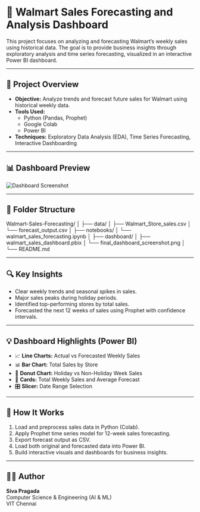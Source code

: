 # 🛒 Walmart Sales Forecasting and Analysis Dashboard

This project focuses on analyzing and forecasting Walmart’s weekly sales using historical data. The goal is to provide business insights through exploratory analysis and time series forecasting, visualized in an interactive Power BI dashboard.

---

## 📌 Project Overview

- **Objective:** Analyze trends and forecast future sales for Walmart using historical weekly data.
- **Tools Used:** 
  - Python (Pandas, Prophet)
  - Google Colab
  - Power BI
- **Techniques:** Exploratory Data Analysis (EDA), Time Series Forecasting, Interactive Dashboarding

---

## 📊 Dashboard Preview

![Dashboard Screenshot](dashboard/final_dashboard_screenshot.png)


---

## 📁 Folder Structure
Walmart-Sales-Forecasting/
│
├── data/
│   ├── Walmart_Store_sales.csv
│   └── forecast_output.csv
│
├── notebooks/
│   └── walmart_sales_forecasting.ipynb
│
├── dashboard/
│   ├── walmart_sales_dashboard.pbix
│   └── final_dashboard_screenshot.png
│
└── README.md


---

## 🔍 Key Insights

- Clear weekly trends and seasonal spikes in sales.
- Major sales peaks during holiday periods.
- Identified top-performing stores by total sales.
- Forecasted the next 12 weeks of sales using Prophet with confidence intervals.

---

## 💡 Dashboard Highlights (Power BI)

- 📈 **Line Charts:** Actual vs Forecasted Weekly Sales  
- 📊 **Bar Chart:** Total Sales by Store  
- 🍩 **Donut Chart:** Holiday vs Non-Holiday Week Sales  
- 📇 **Cards:** Total Weekly Sales and Average Forecast  
- 🎛️ **Slicer:** Date Range Selection  

---

## 🧠 How It Works

1. Load and preprocess sales data in Python (Colab).
2. Apply Prophet time series model for 12-week sales forecasting.
3. Export forecast output as CSV.
4. Load both original and forecasted data into Power BI.
5. Build interactive visuals and dashboards for business insights.

---

## 🧑‍💻 Author

**Siva Pragada**  
Computer Science & Engineering (AI & ML)  
VIT Chennai




